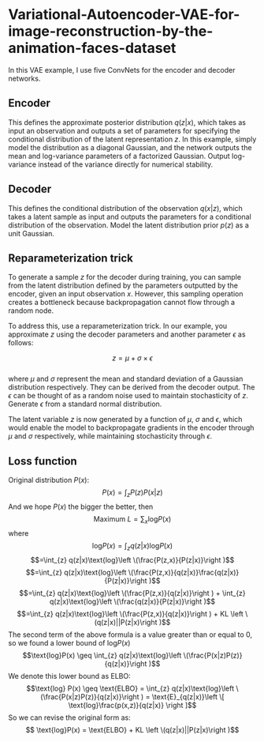 # Variational-Autoencoder-VAE-for-image-reconstruction-by-the-animation-faces-dataset

In this VAE example, I use five ConvNets for the encoder and decoder networks. 
## Encoder
This defines the approximate posterior distribution $q(z|x)$, which takes as input an observation and outputs a set of parameters for specifying the conditional distribution of the latent representation $z$. In this example, simply model the distribution as a diagonal Gaussian, and the network outputs the mean and log-variance parameters of a factorized Gaussian. Output log-variance instead of the variance directly for numerical stability.
## Decoder
This defines the conditional distribution of the observation $q(x|z)$, which takes a latent sample  as input and outputs the parameters for a conditional distribution of the observation. Model the latent distribution prior $p(z)$ as a unit Gaussian.
## Reparameterization trick
To generate a sample $z$ for the decoder during training, you can sample from the latent distribution defined by the parameters outputted by the encoder, given an input observation $x$. However, this sampling operation creates a bottleneck because backpropagation cannot flow through a random node.

To address this, use a reparameterization trick. In our example, you approximate $z$ using the decoder parameters and another parameter $\epsilon$ as follows:

$$z = \mu + \sigma \times \epsilon$$\
where $\mu$ and $\sigma$ represent the mean and standard deviation of a Gaussian distribution respectively. They can be derived from the decoder output. The $\epsilon$ can be thought of as a random noise used to maintain stochasticity of $z$. Generate $\epsilon$ from a standard normal distribution.

The latent variable $z$ is now generated by a function of $\mu$, $\sigma$ and $\epsilon$, which would enable the model to backpropagate gradients in the encoder through $\mu$ and $\sigma$ respectively, while maintaining stochasticity through $\epsilon$.
## Loss function
Original distribution $P(x)$:
$$P(x) = \int_{z} P(z)P(x|z)$$
And we hope $P(x)$ the bigger the better, then
$$\text{Maximum} \ L = \sum_{x} \text{log}P(x)$$
where
$$ \text{log}P(x) =  \int_{z} q(z|x)\text{log}P(x)$$
$$=\int_{z} q(z|x)\text{log}\left \(\frac{P(z,x)}{P(z|x)}\right )$$
$$=\int_{z} q(z|x)\text{log}\left \(\frac{P(z,x)}{q(z|x)}\frac{q(z|x)}{P(z|x)}\right )$$
$$=\int_{z} q(z|x)\text{log}\left \(\frac{P(z,x)}{q(z|x)}\right ) + \int_{z} q(z|x)\text{log}\left \(\frac{q(z|x)}{P(z|x)}\right )$$
$$=\int_{z} q(z|x)\text{log}\left \(\frac{P(z,x)}{q(z|x)}\right ) + KL \left \(q(z|x)||P(z|x)\right )$$
The second term of the above formula is a value greater than or equal to 0, so we found a lower bound of $\text{log}P(x)$
$$\text{log}P(x) \geq \int_{z} q(z|x)\text{log}\left \(\frac{P(x|z)P(z)}{q(z|x)}\right )$$
We denote this lower bound as $\text{ELBO}$:
$$\text{log} P(x) \geq \text{ELBO} = \int_{z} q(z|x)\text{log}\left \(\frac{P(x|z)P(z)}{q(z|x)}\right ) = \text{E}_{q(z|x)}\left \[ \text{log}\frac{p(x,z)}{q(z|x)} \right ]$$
So we can revise the original form as:
$$ \text{log}P(x) =  \text{ELBO} + KL \left \(q(z|x)||P(z|x)\right )$$
